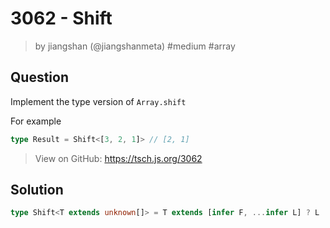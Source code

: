 # 3062 - Shift
> by jiangshan (@jiangshanmeta) #medium #array

## Question

Implement the type version of ```Array.shift```

For example

```typescript
type Result = Shift<[3, 2, 1]> // [2, 1]
```

> View on GitHub: https://tsch.js.org/3062

## Solution
```ts
type Shift<T extends unknown[]> = T extends [infer F, ...infer L] ? L : []
```
